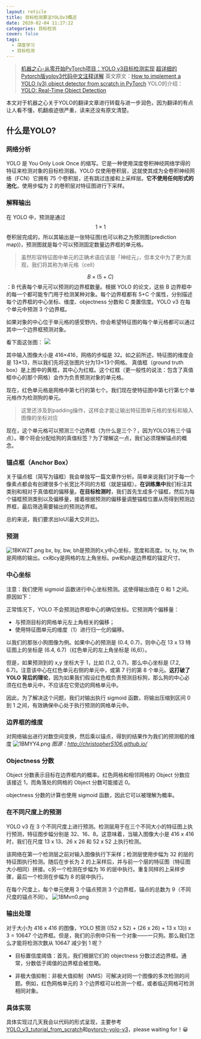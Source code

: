 ```yaml
---
layout: reticle
title: 目标检测算法YOLOv3概述
date: 2020-02-04 11:27:22
categories: 目标检测
cover: false
tags:
  - 深度学习
  - 目标检测
---
```

>[机器之心-从零开始PyTorch项目：YOLO v3目标检测实现](https://www.jiqizhixin.com/articles/2018-04-23-3 "机器之心-从零开始PyTorch项目：YOLO v3目标检测实现")
>[超详细的Pytorch版yolov3代码中文注释详解](https://zhuanlan.zhihu.com/p/49981816 "超详细的Pytorch版yolov3代码中文注释详解")
>英文原文：[How to implement a YOLO (v3) object detector from scratch in PyTorch](https://blog.paperspace.com/how-to-implement-a-yolo-object-detector-in-pytorch/ "How to implement a YOLO (v3) object detector from scratch in PyTorch")
>YOLO的介绍：[YOLO: Real-Time Object Detection](https://pjreddie.com/darknet/yolo/ "YOLO: Real-Time Object Detection")

本文对于机器之心关于YOLO的翻译文章进行转载与进一步润色，因为翻译的有点让人看不懂，机翻痕迹很严重，读来还没有原文清楚。
## 什么是YOLO?
### 网络分析
YOLO 是 You Only Look Once 的缩写。它是一种使用深度卷积神经网络学得的特征来检测对象的目标检测器。YOLO 仅使用卷积层，这就使其成为全卷积神经网络（FCN）它拥有 75 个卷积层，还有跳过连接和上采样层。**它不使用任何形式的池化**，使用步幅为 2 的卷积层对特征图进行下采样。
### 解释输出
在 YOLO 中，预测是通过$$1\times 1$$卷积层完成的，所以其输出是一张特征图(也可以称之为预测图(prediction map))，预测图就是每个可以预测固定数量边界框的单元格。
> 虽然形容特征图中单元的正确术语应该是「神经元」，但本文中为了更为直观，我们将其称为单元格（cell）

$$B\times(5+C)$$：B 代表每个单元可以预测的边界框数量。根据 YOLO 的论文，这些 B 边界框中的每一个都可能专门用于检测某种对象。每个边界框都有 5+C 个属性，分别描述每个边界框的中心坐标、维度、objectness 分数和 C 类置信度。YOLO v3 在每个单元中预测 3 个边界框。

如果对象的中心位于单元格的感受野内，你会希望特征图的每个单元格都可以通过其中一个边界框预测对象。

看下面这张图：
![](https://s2.ax1x.com/2020/02/04/1BAJF1.png)

其中输入图像大小是 416×416，网络的步幅是 32。如之前所述，特征图的维度会是 13×13，所以我们先将这张图片分为13×13个网格。
真值框（ground truth box）是上图中的黄框，其中心为红框。这个红框（更一般性的说法：包含了真值框中心的那个网格）会作为负责预测对象的单元格。

现在，红色单元格是网格中第七行的第七个。我们现在使特征图中第七行第七个单元格作为检测狗的单元。
> 这里还涉及到padding操作，这样会才能让输出特征图单元格的坐标和输入图像的坐标对应

现在，这个单元格可以预测三个边界框（为什么是三个？，因为YOLO3有三个锚点）。哪个将会分配给狗的真值标签？为了理解这一点，我们必须理解锚点的概念。

### 锚点框（Anchor Box）
关于锚点框（简写为锚框）我会单独写一篇文章作分析。简单来说我们对于每一个像素点都会有创建很多个长宽比不同的方框（就是锚框）。**在训练集中**我们标注其类别和相对于真值框的偏移量。**在目标检测时**，我们首先生成多个锚框，然后为每个锚框预测类别以及偏移量，接着根据预测的偏移量调整锚框位置从而得到预测边界框，最后筛选需要输出的预测边界框。

总的来说，我们要求出IoU(最大交并比)。
### 预测
![1BKWZT.png](https://s2.ax1x.com/2020/02/04/1BKWZT.png)
bx, by, bw, bh是预测的x,y中心坐标，宽度和高度。tx, ty, tw, th是网络的输出。cx和cy是网格的左上角坐标。pw和ph是边界框的锚定尺寸。
### 中心坐标
注意：我们使用 sigmoid 函数进行中心坐标预测。这使得输出值在 0 和 1 之间。原因如下：

正常情况下，YOLO 不会预测边界框中心的确切坐标。它预测两个偏移量：

- 与预测目标的网格单元左上角相关的偏移；
- 使用特征图单元的维度（1）进行归一化的偏移。

以我们的那张小狗图像为例。如果中心的预测是 (0.4, 0.7)，则中心在 13 x 13 特征图上的坐标是 (6.4, 6.7)（红色单元的左上角坐标是 (6,6)）。

但是，如果预测到的 x,y 坐标大于 1，比如 (1.2, 0.7)。那么中心坐标是 (7.2, 6.7)。注意该中心在红色单元右侧的单元中，或第 7 行的第 8 个单元。**这打破了 YOLO 背后的理论**，因为如果我们假设红色框负责预测目标狗，那么狗的中心必须在红色单元中，不应该在它旁边的网格单元中。

因此，为了解决这个问题，我们对输出执行 sigmoid 函数，将输出压缩到区间 0 到 1 之间，有效确保中心处于执行预测的网格单元中。
### 边界框的维度
对网络输出进行对数空间变换，然后乘以锚点，得到的结果作为我们的预测框的维度
![1BMYY4.png](https://s2.ax1x.com/2020/02/04/1BMYY4.png)
*图源：http://christopher5106.github.io/*
### Objectness 分数
Object 分数表示目标在边界框内的概率。红色网格和相邻网格的 Object 分数应该接近 1，而角落处的网格的 Object 分数可能接近 0。

objectness 分数的计算也使用 sigmoid 函数，因此它可以被理解为概率。

### 在不同尺度上的预测
YOLO v3 在 3 个不同尺度上进行预测。检测层用于在三个不同大小的特征图上执行预测，特征图步幅分别是 32、16、8。这意味着，当输入图像大小是 416 x 416 时，我们在尺度 13 x 13、26 x 26 和 52 x 52 上执行检测。

该网络在第一个检测层之前对输入图像执行下采样；检测层使用步幅为 32 的层的特征图执行检测。随后在步长为 2 的上采样后，并与前一个层的特征图（特征图大小相同）拼接。c另一个检测在步幅为 16 的层中执行。重复同样的上采样步骤，最后一个检测在步幅为 8 的层中执行。

在每个尺度上，每个单元使用 3 个锚点预测 3 个边界框，锚点的总数为 9（不同尺度的锚点不同）。
![1BMvn0.png](https://s2.ax1x.com/2020/02/04/1BMvn0.png)

### 输出处理

对于大小为 416 x 416 的图像，YOLO 预测 ((52 x 52) + (26 x 26) + 13 x 13)) x 3 = 10647 个边界框。但是，我们的示例中只有一个对象——一只狗。那么我们怎么才能将检测次数从 10647 减少到 1 呢？

- 目标置信度阈值：首先，我们根据它们的 objectness 分数过滤边界框。通常，分数低于阈值的边界框会被忽略。

- 非极大值抑制：非极大值抑制（NMS）可解决对同一个图像的多次检测的问题。例如，红色网格单元的 3 个边界框可以检测一个框，或者临近网格可检测相同对象。

### 具体实现
具体实现过几天我会以代码的形式呈现，主要参考[YOLO_v3_tutorial_from_scratch](https://github.com/ayooshkathuria/YOLO_v3_tutorial_from_scratch "YOLO_v3_tutorial_from_scratch")和[pytorch-yolo-v3](https://github.com/ayooshkathuria/pytorch-yolo-v3 "pytorch-yolo-v3")，please waiting for！😀